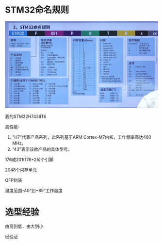 # STM32命名规则

![image-20231031215623508](assets/image-20231031215623508.png)

我的STM32H743IIT6

高性能-

1. "H7"代表产品系列，此系列基于ARM Cortex-M7内核，工作频率高达480 MHz。
2. “43”表示该款产品的具体型号。

176或201(176+25)个引脚

2048个闪存单元

QFP封装

温度范围-40°到+85°工作温度

# 选型经验

由高到低，由大到小

经验活
